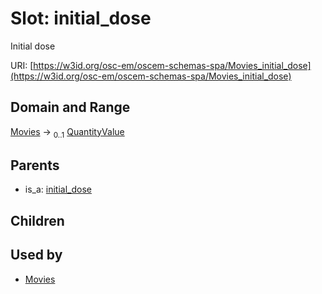 
# Slot: initial_dose

Initial dose

URI: [https://w3id.org/osc-em/oscem-schemas-spa/Movies_initial_dose](https://w3id.org/osc-em/oscem-schemas-spa/Movies_initial_dose)


## Domain and Range

[Movies](Movies.md) &#8594;  <sub>0..1</sub> [QuantityValue](QuantityValue.md)

## Parents

 *  is_a: [initial_dose](initial_dose.md)

## Children


## Used by

 * [Movies](Movies.md)
